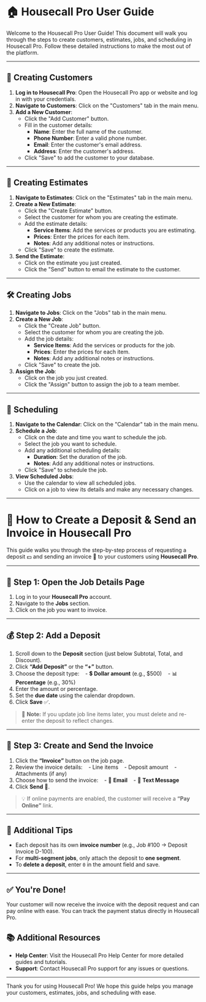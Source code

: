 
# 🏠 Housecall Pro User Guide

Welcome to the Housecall Pro User Guide! This document will walk you through the steps to create customers, estimates, jobs, and scheduling in Housecall Pro. Follow these detailed instructions to make the most out of the platform.

---

## 👤 Creating Customers

1. **Log in to Housecall Pro**: Open the Housecall Pro app or website and log in with your credentials.
2. **Navigate to Customers**: Click on the "Customers" tab in the main menu.
3. **Add a New Customer**:
   - Click the "Add Customer" button.
   - Fill in the customer details:
     - **Name**: Enter the full name of the customer.
     - **Phone Number**: Enter a valid phone number.
     - **Email**: Enter the customer's email address.
     - **Address**: Enter the customer's address.
   - Click "Save" to add the customer to your database.

---

## 📝 Creating Estimates

1. **Navigate to Estimates**: Click on the "Estimates" tab in the main menu.
2. **Create a New Estimate**:
   - Click the "Create Estimate" button.
   - Select the customer for whom you are creating the estimate.
   - Add the estimate details:
     - **Service Items**: Add the services or products you are estimating.
     - **Prices**: Enter the prices for each item.
     - **Notes**: Add any additional notes or instructions.
   - Click "Save" to create the estimate.
3. **Send the Estimate**:
   - Click on the estimate you just created.
   - Click the "Send" button to email the estimate to the customer.

---

## 🛠️ Creating Jobs

1. **Navigate to Jobs**: Click on the "Jobs" tab in the main menu.
2. **Create a New Job**:
   - Click the "Create Job" button.
   - Select the customer for whom you are creating the job.
   - Add the job details:
     - **Service Items**: Add the services or products for the job.
     - **Prices**: Enter the prices for each item.
     - **Notes**: Add any additional notes or instructions.
   - Click "Save" to create the job.
3. **Assign the Job**:
   - Click on the job you just created.
   - Click the "Assign" button to assign the job to a team member.

---

## 📅 Scheduling

1. **Navigate to the Calendar**: Click on the "Calendar" tab in the main menu.
2. **Schedule a Job**:
   - Click on the date and time you want to schedule the job.
   - Select the job you want to schedule.
   - Add any additional scheduling details:
     - **Duration**: Set the duration of the job.
     - **Notes**: Add any additional notes or instructions.
   - Click "Save" to schedule the job.
3. **View Scheduled Jobs**:
   - Use the calendar to view all scheduled jobs.
   - Click on a job to view its details and make any necessary changes.

---


# 🧾 How to Create a Deposit & Send an Invoice in Housecall Pro

This guide walks you through the step-by-step process of requesting a deposit 💵 and sending an invoice 📨 to your customers using **Housecall Pro**.

---

## 💼 Step 1: Open the Job Details Page
1. Log in to your **Housecall Pro** account.
2. Navigate to the **Jobs** section.
3. Click on the job you want to invoice.

---

## 💰 Step 2: Add a Deposit
1. Scroll down to the **Deposit** section (just below Subtotal, Total, and Discount).
2. Click **“Add Deposit”** or the **“+”** button.
3. Choose the deposit type:
   - 💲 **Dollar amount** (e.g., $500)
   - 📊 **Percentage** (e.g., 30%)
4. Enter the amount or percentage.
5. Set the **due date** using the calendar dropdown.
6. Click **Save** ✅.

> 🔔 **Note:** If you update job line items later, you must delete and re-enter the deposit to reflect changes.

---

## 🧾 Step 3: Create and Send the Invoice
1. Click the **“Invoice”** button on the job page.
2. Review the invoice details:
   - Line items
   - Deposit amount
   - Attachments (if any)
3. Choose how to send the invoice:
   - 📧 **Email**
   - 📱 **Text Message**
4. Click **Send** 🚀.

> 💡 If online payments are enabled, the customer will receive a **“Pay Online”** link.

---

## 📌 Additional Tips
- Each deposit has its own **invoice number** (e.g., Job #100 → Deposit Invoice D-100).
- For **multi-segment jobs**, only attach the deposit to **one segment**.
- To **delete a deposit**, enter `0` in the amount field and save.

---

## ✅ You're Done!
Your customer will now receive the invoice with the deposit request and can pay online with ease. You can track the payment status directly in Housecall Pro.


## 📚 Additional Resources

- **Help Center**: Visit the Housecall Pro Help Center for more detailed guides and tutorials.
- **Support**: Contact Housecall Pro support for any issues or questions.

---

Thank you for using Housecall Pro! We hope this guide helps you manage your customers, estimates, jobs, and scheduling with ease.

